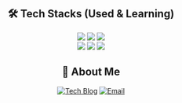 <div align="center">

## 🛠️ Tech Stacks (Used & Learning)

<img src="https://img.shields.io/badge/java-007396?style=for-the-badge&logo=java&logoColor=white">
<img src="https://img.shields.io/badge/Spring-6DB33F?style=for-the-badge&logo=Spring&logoColor=white">
<img src="https://img.shields.io/badge/springboot-6DB33F?style=for-the-badge&logo=springboot&logoColor=white"><br>
<img src="https://img.shields.io/badge/Javascript-F7DF1E?style=for-the-badge&logo=Javascript&logoColor=white">
<img src="https://img.shields.io/badge/React-61DAFB?style=for-the-badge&logo=React&logoColor=white">
<img src="https://img.shields.io/badge/Next.js-000000?style=for-the-badge&logo=Next.js&logoColor=white">

## 🙋 About Me
[![Tech Blog](https://img.shields.io/badge/Blog-BECDFF?style=for-the-badge)](https://xxyoonxx.github.io/)
[![Email](https://img.shields.io/badge/email-d14836?style=for-the-badge&logo=gmail&logoColor=white)](mailto:zhangnux88@gmail.com)

</div>
